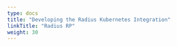 ```yaml
---
type: docs
title: "Developing the Radius Kubernetes Integration"
linkTitle: "Radius RP"
weight: 30
---
```


